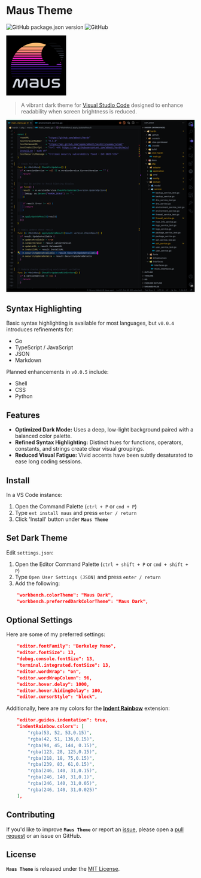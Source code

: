 # Maus Theme
![GitHub package.json version](https://img.shields.io/github/package-json/v/moonmaus/maus-theme)
![GitHub](https://img.shields.io/github/license/moonmaus/maus-theme)
<!-- ![GitHub release (latest by date)](https://img.shields.io/github/v/release/moonmaus/maus-theme?logo=github) -->
<!-- ![Visual Studio Marketplace Version](https://img.shields.io/visual-studio-marketplace/v/moonmaus/maus-theme?label=VS%20Marketplace&logo=visual-studio-code) -->

<p align="left">
    <img src="https://raw.githubusercontent.com/moonmaus/maus-theme/main/assets/maus-dark-icon.png" width="160" alt="Maus Theme icon">
</p>

> A vibrant dark theme for [Visual Studio Code](http://code.visualstudio.com) designed to enhance readability when screen brightness is reduced.
<p align="left">
    <img src="https://raw.githubusercontent.com/moonmaus/maus-theme/main/assets/maus-dark-screen.png" width="800" alt="Maus Theme screenshot">
</p>

## Syntax Highlighting

Basic syntax highlighting is available for most languages, but `v0.0.4` introduces refinements for:

- Go
- TypeScript / JavaScript
- JSON
- Markdown

Planned enhancements in `v0.0.5` include:

- Shell
- CSS
- Python

## Features

- **Optimized Dark Mode:** Uses a deep, low-light background paired with a balanced color palette.
- **Refined Syntax Highlighting:** Distinct hues for functions, operators, constants, and strings create clear visual groupings.
- **Reduced Visual Fatigue:** Vivid accents have been subtly desaturated to ease long coding sessions.

## Install

In a VS Code instance:

1. Open the Command Palette (`ctrl + P` or `cmd + P`)
2. Type `ext install maus` and press `enter / return`
3. Click 'Install' button under **`Maus Theme`**

## Set Dark Theme

Edit `settings.json`:

1. Open the Editor Command Palette (`ctrl + shift + P` or `cmd + shift +  P`)
2. Type `Open User Settings (JSON)` and press `enter / return`
3. Add the following:

```json
    "workbench.colorTheme": "Maus Dark",
    "workbench.preferredDarkColorTheme": "Maus Dark",
```

## Optional Settings

Here are some of my preferred settings:

```json
    "editor.fontFamily": "Berkeley Mono",
    "editor.fontSize": 13,
    "debug.console.fontSize": 13,
    "terminal.integrated.fontSize": 13,
    "editor.wordWrap": "on",     
    "editor.wordWrapColumn": 96,
    "editor.hover.delay": 1000,
    "editor.hover.hidingDelay": 100,
    "editor.cursorStyle": "block",
```

Additionally, here are my colors for the **[Indent Rainbow](https://github.com/oderwat/vscode-indent-rainbow)** extension:

```json
    "editor.guides.indentation": true,
    "indentRainbow.colors": [
        "rgba(53, 52, 53,0.15)",
        "rgba(42, 51, 136,0.15)",
        "rgba(94, 45, 144, 0.15)",
        "rgba(123, 28, 125,0.15)",
        "rgba(218, 18, 75,0.15)",
        "rgba(239, 83, 61,0.15)",
        "rgba(246, 140, 31,0.15)",
        "rgba(246, 140, 31,0.1)",
        "rgba(246, 140, 31,0.05)",
        "rgba(246, 140, 31,0.025)"
    ],
```

## Contributing

If you'd like to improve **`Maus Theme`** or report an [issue](https://github.com/moonmaus/maus-theme/issues), please open a [pull request](https://github.com/moonmaus/maus-theme/pulls) or an issue on GitHub.

## License

**`Maus Theme`** is released under the [MIT License](./LICENSE).